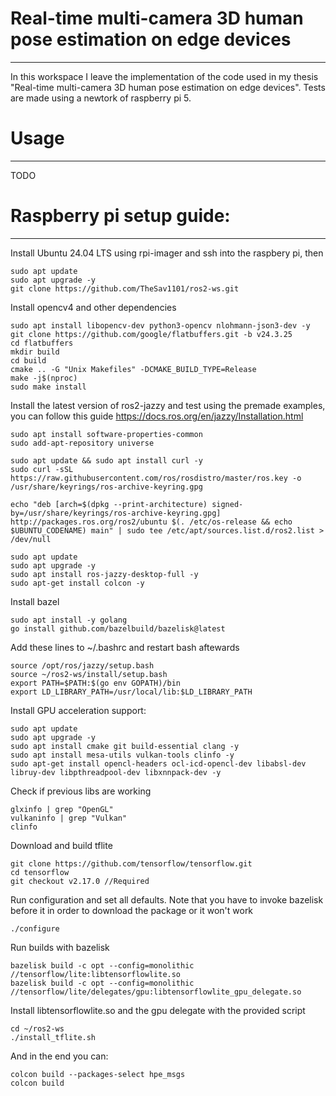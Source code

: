 # Real-time multi-camera 3D human pose estimation on edge devices
---

In this workspace I leave the implementation of the code used in my thesis "Real-time multi-camera 3D human pose estimation on edge devices". Tests are made using a newtork of raspberry pi 5.

# Usage
---

TODO

# Raspberry pi setup guide:
---
Install Ubuntu 24.04 LTS using rpi-imager and ssh into the raspbery pi, then

    sudo apt update
    sudo apt upgrade -y
    git clone https://github.com/TheSav1101/ros2-ws.git

Install opencv4 and other dependencies

    sudo apt install libopencv-dev python3-opencv nlohmann-json3-dev -y
    git clone https://github.com/google/flatbuffers.git -b v24.3.25
    cd flatbuffers
    mkdir build
    cd build
    cmake .. -G "Unix Makefiles" -DCMAKE_BUILD_TYPE=Release
    make -j$(nproc)
    sudo make install

Install the latest version of ros2-jazzy and test using the premade examples, you can follow this guide https://docs.ros.org/en/jazzy/Installation.html

    sudo apt install software-properties-common
    sudo add-apt-repository universe

    sudo apt update && sudo apt install curl -y
    sudo curl -sSL https://raw.githubusercontent.com/ros/rosdistro/master/ros.key -o /usr/share/keyrings/ros-archive-keyring.gpg

    echo "deb [arch=$(dpkg --print-architecture) signed-by=/usr/share/keyrings/ros-archive-keyring.gpg] http://packages.ros.org/ros2/ubuntu $(. /etc/os-release && echo $UBUNTU_CODENAME) main" | sudo tee /etc/apt/sources.list.d/ros2.list > /dev/null

    sudo apt update
    sudo apt upgrade -y
    sudo apt install ros-jazzy-desktop-full -y
    sudo apt-get install colcon -y

Install bazel

    sudo apt install -y golang
    go install github.com/bazelbuild/bazelisk@latest

Add these lines to ~/.bashrc and restart bash aftewards

    source /opt/ros/jazzy/setup.bash
    source ~/ros2-ws/install/setup.bash
    export PATH=$PATH:$(go env GOPATH)/bin
    export LD_LIBRARY_PATH=/usr/local/lib:$LD_LIBRARY_PATH

Install GPU acceleration support:

    sudo apt update
    sudo apt upgrade -y
    sudo apt install cmake git build-essential clang -y
    sudo apt install mesa-utils vulkan-tools clinfo -y
    sudo apt-get install opencl-headers ocl-icd-opencl-dev libabsl-dev libruy-dev libpthreadpool-dev libxnnpack-dev -y

Check if previous libs are working

    glxinfo | grep "OpenGL"
    vulkaninfo | grep "Vulkan"
    clinfo

Download and build tflite

    git clone https://github.com/tensorflow/tensorflow.git
    cd tensorflow
    git checkout v2.17.0 //Required

Run configuration and set all defaults. Note that you have to invoke bazelisk before it in order to download the package or it won't work


    ./configure

Run builds with bazelisk

    bazelisk build -c opt --config=monolithic //tensorflow/lite:libtensorflowlite.so
    bazelisk build -c opt --config=monolithic //tensorflow/lite/delegates/gpu:libtensorflowlite_gpu_delegate.so

Install libtensorflowlite.so and the gpu delegate with the provided script

    cd ~/ros2-ws
    ./install_tflite.sh

And in the end you can:

    colcon build --packages-select hpe_msgs
    colcon build
